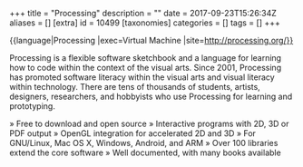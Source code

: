 +++
title = "Processing"
description = ""
date = 2017-09-23T15:26:34Z
aliases = []
[extra]
id = 10499
[taxonomies]
categories = []
tags = []
+++

{{language|Processing
|exec=Virtual Machine
|site=http://processing.org/}}

Processing is a flexible software sketchbook and a language for learning how to code within the context of the visual arts. Since 2001, Processing has promoted software literacy within the visual arts and visual literacy within technology. There are tens of thousands of students, artists, designers, researchers, and hobbyists who use Processing for learning and prototyping.

» Free to download and open source
» Interactive programs with 2D, 3D or PDF output
» OpenGL integration for accelerated 2D and 3D
» For GNU/Linux, Mac OS X, Windows, Android, and ARM
» Over 100 libraries extend the core software
» Well documented, with many books available
